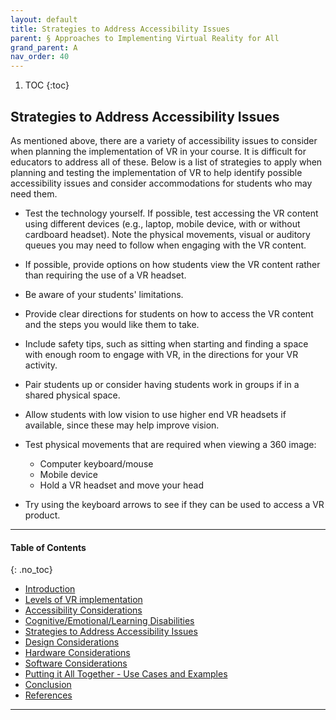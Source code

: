 ```yaml
---
layout: default
title: Strategies to Address Accessibility Issues
parent: § Approaches to Implementing Virtual Reality for All  
grand_parent: A
nav_order: 40 
---
```

<style>
.dont-break-out {
  /* These are technically the same, but use both */
  overflow-wrap: break-word;
  word-wrap: break-word;

     -ms-word-break: break-all;
  /* This is the dangerous one in WebKit, as it breaks things wherever */
  word-break: break-all;
  /* Instead use this non-standard one: */
  word-break: break-word;
}

.youtube-container {
    position: relative;
    width: 100%;
    height: 0;
    padding-bottom: 56.25%;
}
.youtube-video {
    position: absolute;
    top: 0;
    left: 0;
    width: 100%;
    height: 100%;
}

</style>

<div class="dont-break-out" markdown="1">

1. TOC
{:toc}

## Strategies to Address Accessibility Issues
As mentioned above, there are a variety of accessibility issues to consider when planning the implementation of VR in your course. It is difficult for educators to address all of these. Below is a list of strategies to apply when planning and testing the implementation of VR to help identify possible accessibility issues and consider accommodations for students who may need them.

- Test the technology yourself. If possible, test accessing the VR content using different devices (e.g., laptop, mobile device, with or without cardboard headset). Note the physical movements, visual or auditory queues you may need to follow when engaging with the VR content.

- If possible, provide options on how students view the VR content rather than requiring the use of a VR headset. 

- Be aware of your students' limitations. 

- Provide clear directions for students on how to access the VR content and the steps you would like them to take. 

- Include safety tips, such as sitting when starting and finding a space with enough room to engage with VR, in the directions for your VR activity. 

- Pair students up or consider having students work in groups if in a shared physical space.

- Allow students with low vision to use higher end VR headsets if available, since these may help improve vision. 

- Test physical movements that are required when viewing a 360 image:
    - Computer keyboard/mouse
    - Mobile device
    - Hold a VR headset and move your head

- Try using the keyboard arrows to see if they can be used to access a VR product.

***

#### Table of Contents
{: .no_toc}

<ul><li> <a href="/docs/A/Approaches-to-Implementing-Virtual-Reality-for-All-1/">Introduction</a></li><li> <a href="/docs/A/Approaches-to-Implementing-Virtual-Reality-for-All-2/">Levels of VR implementation</a></li><li> <a href="/docs/A/Approaches-to-Implementing-Virtual-Reality-for-All-2-1/">Accessibility Considerations</a></li><li> <a href="/docs/A/Approaches-to-Implementing-Virtual-Reality-for-All-3/">Cognitive/Emotional/Learning Disabilities</a></li><li> <a href="/docs/A/Approaches-to-Implementing-Virtual-Reality-for-All-4/">Strategies to Address Accessibility Issues</a></li><li> <a href="/docs/A/Approaches-to-Implementing-Virtual-Reality-for-All-4-1/">Design Considerations</a></li><li> <a href="/docs/A/Approaches-to-Implementing-Virtual-Reality-for-All-4-2/">Hardware Considerations</a></li><li> <a href="/docs/A/Approaches-to-Implementing-Virtual-Reality-for-All-4-3/">Software Considerations</a></li><li> <a href="/docs/A/Approaches-to-Implementing-Virtual-Reality-for-All-5/">Putting it All Together - Use Cases and Examples</a></li><li> <a href="/docs/A/Approaches-to-Implementing-Virtual-Reality-for-All-6/">Conclusion</a></li><li> <a href="/docs/A/Approaches-to-Implementing-Virtual-Reality-for-All-7/">References</a></li></ul>

***

</div>

